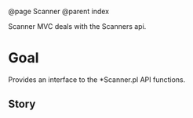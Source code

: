 @page Scanner
@parent index

Scanner MVC deals with the Scanners api.

Goal
====
Provides an interface to the *Scanner.pl API functions.

Story
-----
